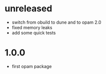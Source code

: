 
# unreleased
  - switch from obuild to dune and to opam 2.0
  - fixed memory leaks
  - add some quick tests

# 1.0.0
  - first opam package

